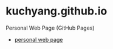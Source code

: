 # kuchyang.github.io
Personal Web Page (GitHub Pages)
+ [personal web page](https://kuchyang.github.io/)
